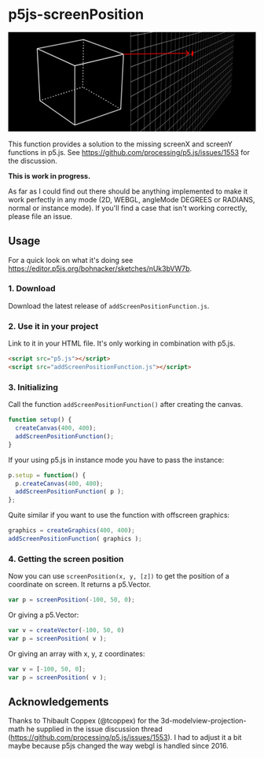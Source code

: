 # p5js-screenPosition

![screenPosition-Cover](screenPos-Cover.png)

This function provides a solution to the missing screenX and screenY functions in p5.js. See https://github.com/processing/p5.js/issues/1553 for the discussion. 

**This is work in progress.** 

As far as I could find out there should be anything implemented to make it work perfectly in any mode (2D, WEBGL, angleMode DEGREES or RADIANS, normal or instance mode). If you'll find a case that isn't working correctly, please file an issue.

## Usage

For a quick look on what it's doing see https://editor.p5js.org/bohnacker/sketches/nUk3bVW7b. 

### 1. Download
Download the latest release of `addScreenPositionFunction.js`.

### 2. Use it in your project
Link to it in your HTML file. It's only working in combination with p5.js.

``` html
<script src="p5.js"></script>
<script src="addScreenPositionFunction.js"></script>
```

### 3. Initializing
Call the function `addScreenPositionFunction()` after creating the canvas.

``` javascript
function setup() {
  createCanvas(400, 400);
  addScreenPositionFunction();
}
```

If your using p5.js in instance mode you have to pass the instance:

``` javascript
p.setup = function() {
  p.createCanvas(400, 400);
  addScreenPositionFunction( p );
};
```

Quite similar if you want to use the function with offscreen graphics:

``` javascript
graphics = createGraphics(400, 400);
addScreenPositionFunction( graphics );
```


### 4. Getting the screen position
Now you can use `screenPosition(x, y, [z])` to get the position of a coordinate on screen. It returns a p5.Vector.
``` javascript
var p = screenPosition(-100, 50, 0);
```

Or giving a p5.Vector:
``` javascript
var v = createVector(-100, 50, 0)
var p = screenPosition( v );
```

Or giving an array with x, y, z coordinates:
``` javascript
var v = [-100, 50, 0];
var p = screenPosition( v );
```

## Acknowledgements
Thanks to Thibault Coppex (@tcoppex) for the 3d-modelview-projection-math he supplied in the issue discussion thread (https://github.com/processing/p5.js/issues/1553). I had to adjust it a bit maybe because p5js changed the way webgl is handled since 2016.
